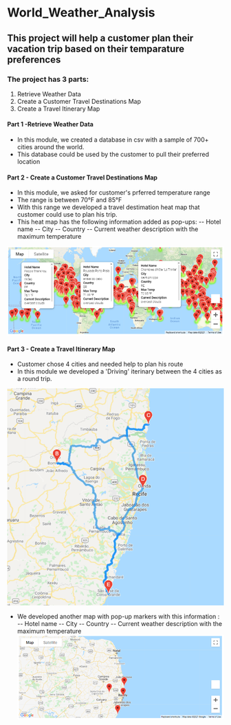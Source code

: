 # World_Weather_Analysis

## This project will help a customer plan their vacation trip based on their temparature preferences

### The project has 3 parts:
  1. Retrieve Weather Data
  2. Create a Customer Travel Destinations Map
  3. Create a Travel Itinerary Map


#### Part 1 -Retrieve Weather Data
  * In this module, we created a database in csv with a sample of 700+ cities around the world. 
  * This database could be used by the customer to pull their preferred location

#### Part 2 - Create a Customer Travel Destinations Map
  * In this module, we asked for customer's prferred temperature range
  * The range is between 70&deg;F and 85&deg;F
  * With this range we developed a travel destimation heat map that customer could use to plan his trip.
  * This heat map has the following information added as pop-ups:
      -- Hotel name 
      -- City
      -- Country
      -- Current weather description with the maximum temperature
      
 ![Vacation_Search]( https://github.com/JoRanjit/World_Weather_Analysis/blob/main/Vacation_Search/WeatherPy_vacation_map.png)
 
 #### Part 3 - Create a Travel Itinerary Map
  * Customer chose 4 cities and needed help to plan his route
  * In this module we developed a 'Driving' iterinary between the 4 cities as a round trip.

![Driving itinerary](https://github.com/JoRanjit/World_Weather_Analysis/blob/main/Vacation_Itinerary/WeatherPy_travel_map.png)

  * We developed another map with pop-up markers with this information : 
      -- Hotel name 
      -- City
      -- Country
      -- Current weather description with the maximum temperature 
 ![Destination Hotels]( https://github.com/JoRanjit/World_Weather_Analysis/blob/main/screenshots/Vacation%20itinerary%20-%204%20cities%20marker%20map.PNG)
